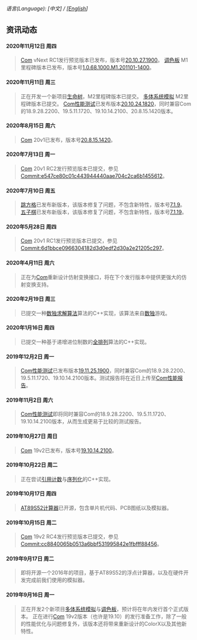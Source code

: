 ###### 语言\(Language\): \[中文\] / \[[English](News_1033.md)\]

## 资讯动态
#### 2020年11月12日 周四
> [Com](https://github.com/chibayuki/Com) vNext RC1发行预览版本已发布，版本号[20.10.27.1900](https://github.com/chibayuki/Com/releases/tag/20.10.27.1900)。
> [调色板](https://github.com/chibayuki/ColorPalette) M1里程碑版本已发布，版本号[1.0.68.1000.M1.201101-1400](https://github.com/chibayuki/ColorPalette/releases/tag/1.0.68.1000.M1.201101-1400)。

#### 2020年11月11日 周三
> 正在开发一个新项目[生命树](https://github.com/chibayuki/TreeOfLife)，M2里程碑版本已提交。
> [多体系统模拟](https://github.com/chibayuki/MultibodySystemSimulation) M2里程碑版本已提交。
> [Com性能测试](https://github.com/chibayuki/ComPerfTest)已发布版本[20.10.24.1820](https://github.com/chibayuki/ComPerfTest/releases/tag/20.10.24.1820)，同时兼容Com的18.9.28.2200、19.5.11.1720、19.10.14.2100、20.8.15.1420版本。

#### 2020年8月15日 周六
> [Com](https://github.com/chibayuki/Com) 20v1已发布，版本号[20.8.15.1420](https://github.com/chibayuki/Com/releases/tag/20.8.15.1420)。

#### 2020年7月13日 周一
> [Com](https://github.com/chibayuki/Com) 20v1 RC2发行预览版本已提交，参见[Commit:e547ce80c01c443944440aae704c2ca6b1455612](https://github.com/chibayuki/Com/commit/e547ce80c01c443944440aae704c2ca6b1455612)。

#### 2020年7月10日 周五
> [跳方格](https://github.com/chibayuki/Hopscotch)已发布新版本，该版本修复了问题，不包含新特性，版本号[7.1.9](https://github.com/chibayuki/Hopscotch/releases/tag/7.1.17000.1880.R9.200704-1620)。
> [五子棋](https://github.com/chibayuki/Gomoku)已发布新版本，该版本修复了问题，不包含新特性，版本号[7.1.19](https://github.com/chibayuki/Gomoku/releases/tag/7.1.17000.7840.R19.200704-1620)。

#### 2020年5月28日 周四
> [Com](https://github.com/chibayuki/Com) 20v1 RC1发行预览版本已提交，参见[Commit:6d1bbce0966304182d3d0edf2d30a2e21205c297](https://github.com/chibayuki/Com/commit/6d1bbce0966304182d3d0edf2d30a2e21205c297)。

#### 2020年4月11日 周六
> 正在为[Com](https://github.com/chibayuki/Com)重新设计仿射变换接口，将在下个发行版本中提供更强大的仿射变换支持。

#### 2020年2月19日 周三
> 已提交一种[数独求解算法](https://github.com/chibayuki/SudokuAlgorithm)算法的C++实现，该算法来自[数独](https://github.com/chibayuki/Sudoku)游戏。

#### 2020年1月16日 周四
> 已提交一种基于递增进位制数的[全排列](https://github.com/chibayuki/FullPermutation)算法的C++实现。

#### 2019年12月2日 周一
> [Com性能测试](https://github.com/chibayuki/ComPerfTest)已发布版本[19.11.25.1900](https://github.com/chibayuki/ComPerfTest/releases/tag/19.11.25.1900)，同时兼容Com的18.9.28.2200、19.5.11.1720、19.10.14.2100版本。测试报告将在近日上传至[Com性能报告](https://github.com/chibayuki/ComPerfReport)。

#### 2019年11月2日 周六
> [Com性能测试](https://github.com/chibayuki/ComPerfTest)即将同时兼容Com的18.9.28.2200、19.5.11.1720、19.10.14.2100版本，从而生成更易于比较的测试报告。

#### 2019年10月27日 周日
> [Com](https://github.com/chibayuki/Com) 19v2已发布，版本号[19.10.14.2100](https://github.com/chibayuki/Com/releases/tag/19.10.14.2100)。

#### 2019年10月22日 周二
> 正在尝试[引用计数](https://github.com/chibayuki/RefCounter)与[序列化](https://github.com/chibayuki/Serialize)的C++实现。

#### 2019年10月17日 周四
> [AT89S52计算器](https://github.com/chibayuki/AT89S52Calculator)已开源，包含单片机代码、PCB图纸以及模拟器。

#### 2019年10月15日 周二
> [Com](https://github.com/chibayuki/Com) 19v2 RC4发行预览版本已提交，参见[Commit:cc8840065b0513a6bbf531995842e1fbfff88456](https://github.com/chibayuki/Com/commit/cc8840065b0513a6bbf531995842e1fbfff88456)。

#### 2019年9月17日 周二
> 即将开源一个2016年的项目，基于AT89S52的浮点计算器，以及在硬件开发完成前我们使用的模拟器。

#### 2019年9月16日 周一
> 正在开发2个新项目[多体系统模拟](https://github.com/chibayuki/MultibodySystemSimulation)与[调色板](https://github.com/chibayuki/ColorPalette)，预计将在年内发行首个正式版本。
> 正在进行[Com](https://github.com/chibayuki/Com) 19v2版本（也许是19.10）的发行准备工作，除了一般的性能优化与问题修复外，该版本还将带来重新设计的ColorX以及其他新特性。
